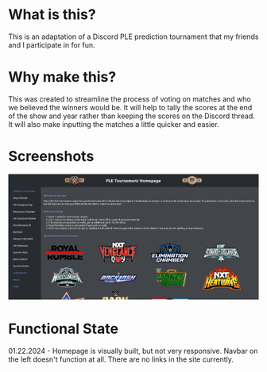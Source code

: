 # What is this? 
This is an adaptation of a Discord PLE prediction tournament that my friends and I participate in for fun. 

# Why make this? 
This was created to streamline the process of voting on matches and who we believed the winners would be. It will help to tally the scores at the end of the show and year rather than keeping the scores on the Discord thread. It will also make inputting the matches a little quicker and easier. 

# Screenshots

![First screenshot](image.png)

# Functional State
01.22.2024 - Homepage is visually built, but not very responsive. Navbar on the left doesn't function at all. There are no links in the site currently.